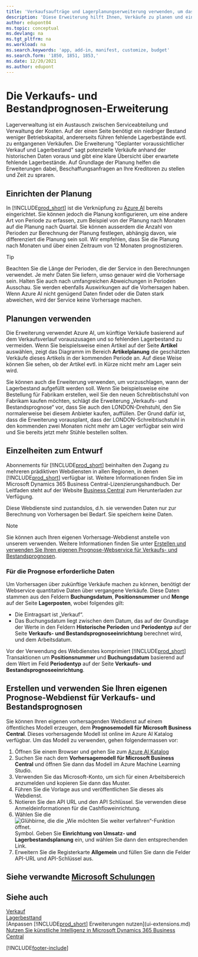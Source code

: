 ```yaml
---
title: 'Verkaufsaufträge und Lagerplanungserweiterung verwenden, um das Lager zu verwalten | Microsoft Docs'
description: 'Diese Erweiterung hilft Ihnen, Verkäufe zu planen und eine klare Übersicht über erwartete fehlende Lagerbestände zu erhalten und hilft Ihnen sogar dabei, Lagerauffüllungsanfragen an Verkäufer zu stellen.'
author: edupont04
ms.topic: conceptual
ms.devlang: na
ms.tgt_pltfrm: na
ms.workload: na
ms.search.keywords: 'app, add-in, manifest, customize, budget'
ms.search.form: '1850, 1851, 1853,'
ms.date: 12/20/2021
ms.author: edupont
---
```


# <a name="the-sales-and-inventory-forecast-extension"></a><a name="the-sales-and-inventory-forecast-extension"></a><a name="the-sales-and-inventory-forecast-extension"></a>Die Verkaufs- und Bestandprognosen-Erweiterung

Lagerverwaltung ist ein Austausch zwischen Serviceabteilung und Verwaltung der Kosten. Auf der einen Seite benötigt ein niedriger Bestand weniger Betriebskapital, andererseits führen fehlende Lagerbestände evtl. zu entgangenen Verkäufen. Die Erweiterung "Geplanter voraussichtlicher Verkauf und Lagerbestand" sagt potenzielle Verkäufe anhand der historischen Daten voraus und gibt eine klare Übersicht über erwartete fehlende Lagerbestände. Auf Grundlage der Planung helfen die Erweiterungen dabei, Beschaffungsanfragen an Ihre Kreditoren zu stellen und Zeit zu spraren.  

## <a name="setting-up-forecasting"></a><a name="setting-up-forecasting"></a><a name="setting-up-forecasting"></a>Einrichten der Planung

In [!INCLUDE[prod_short](includes/prod_short.md)] ist die Verknüpfung zu [Azure AI](https://azure.microsoft.com/overview/ai-platform/) bereits eingerichtet. Sie können jedoch die Planung konfigurieren, um eine andere Art von Periode zu erfassen, zum Beispiel von der Planung nach Monaten auf die Planung nach Quartal. Sie können ausserdem die Anzahl von Perioden zur Berechnung der Planung festlegen, abhängig davon, wie differenziert die Planung sein soll. Wir empfehlen, dass Sie die Planung nach Monaten und über einen Zeitraum von 12 Monaten prognostizieren.

> [!TIP]  
> Beachten Sie die Länge der Perioden, die der Service in den Berechnungen verwendet. Je mehr Daten Sie liefern, umso genauer wird die Vorhersage sein. Halten Sie auch nach umfangreichen Abweichungen in Perioden Ausschau. Sie werden ebenfalls Auswirkungen auf die Vorhersagen haben. Wenn Azure AI nicht genügend Daten findet oder die Daten stark abweichen, wird der Service keine Vorhersage machen.

## <a name="use-the-forecasts"></a><a name="use-the-forecasts"></a><a name="use-the-forecasts"></a>Planungen verwenden

Die Erweiterung verwendet Azure AI, um künftige Verkäufe basierend auf dem Verkaufsverlauf vorauszusagen und so fehlenden Lagerbestand zu vermeiden. Wenn Sie beispielsweise einen Artikel auf der Seite **Artikel** auswählen, zeigt das Diagramm im Bereich **Artikelplanung** die geschätzten Verkäufe dieses Artikels in der kommenden Periode an. Auf diese Weise können Sie sehen, ob der Artikel evtl. in Kürze nicht mehr am Lager sein wird.  

Sie können auch die Erweiterung verwenden, um vorzuschlagen, wann der Lagerbestand aufgefüllt werden soll. Wenn Sie beispielsweise eine Bestellung für Fabrikam erstellen, weil Sie den neuen Schreibtischstuhl von Fabrikam kaufen möchten, schlägt die Erweiterung „Verkaufs- und Bestandsprognose“ vor, dass Sie auch den LONDON-Drehstuhl, den Sie normalerweise bei diesem Anbieter kaufen, auffüllen. Der Grund dafür ist, dass die Erweiterung vorausplant, dass der LONDON-Schreibtischstuhl in den kommenden zwei Monaten nicht mehr am Lager verfügbar sein wird und Sie bereits jetzt mehr Stühle bestellen sollten.  

## <a name="design-details"></a><a name="design-details"></a><a name="design-details"></a>Einzelheiten zum Entwurf

Abonnements für [!INCLUDE[prod_short](includes/prod_short.md)] beinhalten den Zugang zu mehreren prädiktiven Webdiensten in allen Regionen, in denen [!INCLUDE[prod_short](includes/prod_short.md)] verfügbar ist. Weitere Informationen finden Sie im Microsoft Dynamics 365 Business Central-Lizenzierungshandbuch. Der Leitfaden steht auf der Website [Business Central](https://dynamics.microsoft.com/en-us/business-central/overview/) zum Herunterladen zur Verfügung. 

Diese Webdienste sind zustandslos, d.h. sie verwenden Daten nur zur Berechnung von Vorhersagen bei Bedarf. Sie speichern keine Daten.

> [!NOTE]  
>   Sie können auch Ihren eigenen Vorhersage-Webdienst anstelle von unserem verwenden. Weitere Informationen finden Sie unter [Erstellen und verwenden Sie Ihren eigenen Prognose-Webservice für Verkaufs- und Bestandsprognosen](#AnchorText). 

### <a name="data-required-for-forecast"></a><a name="data-required-for-forecast"></a><a name="data-required-for-forecast"></a>Für die Prognose erforderliche Daten

Um Vorhersagen über zukünftige Verkäufe machen zu können, benötigt der Webservice quantitative Daten über vergangene Verkäufe. Diese Daten stammen aus den Feldern **Buchungsdatum**, **Positionsnummer** und **Menge** auf der Seite **Lagerposten**, wobei folgendes gilt:

- Die Eintragsart ist „Verkauf“.
- Das Buchungsdatum liegt zwischen dem Datum, das auf der Grundlage der Werte in den Feldern **Historische Perioden** und **Periodentyp** auf der Seite **Verkaufs- und Bestandsprognoseeinrichtung** berechnet wird, und dem Arbeitsdatum.

Vor der Verwendung des Webdienstes komprimiert [!INCLUDE[prod_short](includes/prod_short.md)] Transaktionen um **Positionsnummer** und **Buchungsdatum** basierend auf dem Wert im Feld **Periodentyp** auf der Seite **Verkaufs- und Bestandsprognoseeinrichtung**.

## <a name="a-nameanchortext-acreate-and-use-your-own-predictive-web-service-for-sales-and-inventory-forecasts"></a><a name="a-nameanchortext-acreate-and-use-your-own-predictive-web-service-for-sales-and-inventory-forecasts"></a><a name="a-nameanchortext-acreate-and-use-your-own-predictive-web-service-for-sales-and-inventory-forecasts"></a><a name="AnchorText"> </a>Erstellen und verwenden Sie Ihren eigenen Prognose-Webdienst für Verkaufs- und Bestandsprognosen

Sie können Ihren eigenen vorhersagenden Webdienst auf einem öffentliches Modell erzeugen, dem **Prognosemodell für Microsoft Business Central**. Dieses vorhersagende Modell ist online im Azure AI Katalog verfügbar. Um das Modell zu verwenden, gehen folgendermassen vor:  

1. Öffnen Sie einem Browser und gehen Sie zum [Azure AI Katalog](https://go.microsoft.com/fwlink/?linkid=828352)  
2. Suchen Sie nach dem **Vorhersagemodell für Microsoft Business Central** und öffnen Sie dann das Modell im Azure Machine Learning Studio.  
3. Verwenden Sie das Microsoft-Konto, um sich für einen Arbeitsbereich anzumelden und kopieren Sie dann das Muster.  
4. Führen Sie die Vorlage aus und veröffentlichen Sie dieses als Webdienst.  
5. Notieren Sie den API URL und den API Schlüssel. Sie verwenden diese Anmeldeinformationen für die Cashfloweinrichtung.  
6. Wählen Sie die ![Glühbirne, die die „Wie möchten Sie weiter verfahren“-Funktion öffnet.](media/ui-search/search_small.png "Wie möchten Sie weiter verfahren?") Symbol. Geben Sie **Einrichtung von Umsatz- und Lagerbestandsplanung** ein, und wählen Sie dann den entsprechenden Link.  
7. Erweitern Sie die Registerkarte **Allgemein** und füllen Sie dann die Felder API-URL und API-Schlüssel aus.  

## <a name="see-related-microsoft-training"></a><a name="see-related-microsoft-training"></a><a name="see-related-microsoft-training"></a>Siehe verwandte [Microsoft Schulungen](/training/modules/use-sales-inventory-forecast-extension/)

## <a name="see-also"></a><a name="see-also"></a><a name="see-also"></a>Siehe auch

[Verkauf](sales-manage-sales.md)  
[Lagerbesttand](inventory-manage-inventory.md)  
[Anpassen [!INCLUDE[prod_short](includes/prod_short.md)] Erweiterungen nutzen](ui-extensions.md)  
[Nutzen Sie künstliche Intelligenz in Microsoft Dynamics 365 Business Central](/training/paths/use-artificial-intelligence/)  

[!INCLUDE[footer-include](includes/footer-banner.md)]
